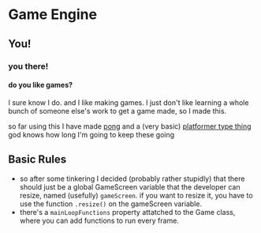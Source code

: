 # Game Engine
## You!
### you there!
#### do you like games?
I sure know I do. and I like making games. I just don't like learning a whole bunch of someone else's work to get a game made, so I made this.

so far using this I have made [pong](https://thesomething.uk/engine/pong/pong) and a (very basic) [platformer type thing](https://thesomething.uk/engine/platformer/)
god knows how long I'm going to keep these going

## Basic Rules
- so after some tinkering I decided (probably rather stupidly) that there should just be a global GameScreen variable that the developer can resize, named (usefully) `gameScreen`. if you want to resize it, you have to use the function `.resize()` on the gameScreen variable.
- there's a `mainLoopFunctions` property attatched to the Game class, where you can add functions to run every frame.